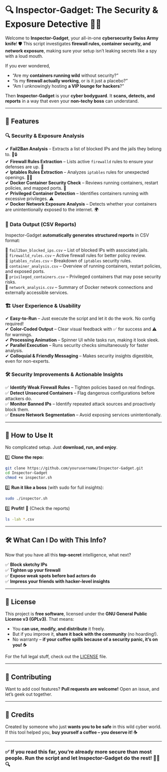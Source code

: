 # 🔍 Inspector-Gadget: The Security & Exposure Detective 🕵️‍♂️

Welcome to **Inspector-Gadget**, your all-in-one **cybersecurity Swiss Army knife**! 🛡️ This script investigates **firewall rules, container security, and network exposure**, making sure your setup isn’t leaking secrets like a spy with a loud mouth.

If you ever wondered,

- “Are my **containers running wild** without security?”  
- “Is my **firewall actually working**, or is it just a placebo?”  
- “Am I unknowingly hosting **a VIP lounge for hackers**?”  

Then **Inspector-Gadget** is your **cyber bodyguard**. It **scans, detects, and reports** in a way that even your **non-techy boss** can understand.

---

## 🚀 Features

### 🔍 **Security & Exposure Analysis**
✔ **Fail2Ban Analysis** – Extracts a list of blocked IPs and the jails they belong to. 🚪🔒  
✔ **Firewall Rules Extraction** – Lists active `firewalld` rules to ensure your defenses are up. 🛑  
✔ **Iptables Rules Extraction** – Analyzes `iptables` rules for unexpected openings. 🕵️‍♂️  
✔ **Docker Container Security Check** – Reviews running containers, restart policies, and mapped ports. 🐳  
✔ **Privileged Container Detection** – Identifies containers running with excessive privileges. ⚠️  
✔ **Docker Network Exposure Analysis** – Detects whether your containers are unintentionally exposed to the internet. 🌍  

### 📜 **Data Output (CSV Reports)**
Inspector-Gadget **automatically generates structured reports** in CSV format:

📂 `fail2ban_blocked_ips.csv` – List of blocked IPs with associated jails.  
📂 `firewalld_rules.csv` – Active firewall rules for better policy review.  
📂 `iptables_rules.csv` – Breakdown of `iptables` security rules.  
📂 `container_analysis.csv` – Overview of running containers, restart policies, and exposed ports.  
📂 `privileged_containers.csv` – Privileged containers that may pose security risks.  
📂 `network_analysis.csv` – Summary of Docker network connections and externally accessible services.  

### 🏗 **User Experience & Usability**
✔ **Easy-to-Run** – Just execute the script and let it do the work. No config required!  
✔ **Color-Coded Output** – Clear visual feedback with ✅ for success and ⚠️ for warnings.  
✔ **Processing Animation** – Spinner UI while tasks run, making it look sleek.  
✔ **Parallel Execution** – Runs security checks simultaneously for faster analysis.  
✔ **Colloquial & Friendly Messaging** – Makes security insights digestible, even for non-experts.  

### 🛠 **Security Improvements & Actionable Insights**
✅ **Identify Weak Firewall Rules** – Tighten policies based on real findings.  
✅ **Detect Unsecured Containers** – Flag dangerous configurations before attackers do.  
✅ **Monitor Banned IPs** – Identify repeated attack sources and proactively block them.  
✅ **Ensure Network Segmentation** – Avoid exposing services unintentionally.  

---

## 📜 How to Use It

No complicated setup. Just **download, run, and enjoy**.

1️⃣ **Clone the repo:**  
```bash
git clone https://github.com/yourusername/Inspector-Gadget.git
cd Inspector-Gadget
chmod +x inspector.sh
```

2️⃣ **Run it like a boss** (with sudo for full insights):  
```bash
sudo ./inspector.sh
```

3️⃣ **Profit!** 🎉 (Check the reports)  
```bash
ls -lah *.csv
```

---

## 🛠️ What Can I Do with This Info?  
Now that you have all this **top-secret** intelligence, what next?  

✅ **Block sketchy IPs**  
✅ **Tighten up your firewall**  
✅ **Expose weak spots before bad actors do**  
✅ **Impress your friends with hacker-level insights**  

---

## 📃 License

This project is **free software**, licensed under the **GNU General Public License v3 (GPLv3)**. That means:  

- You **can use, modify, and distribute** it freely.  
- But if you improve it, **share it back with the community** (no hoarding!).  
- No warranty – **if your coffee spills because of a security panic, it’s on you! ☕**  

For the full legal stuff, check out the [LICENSE](LICENSE) file.  

---

## 🤝 Contributing

Want to add cool features? **Pull requests are welcome!** Open an issue, and let’s geek out together.  

---

## 🎩 Credits

Created by someone who just **wants you to be safe** in this wild cyber world. If this tool helped you, **buy yourself a coffee – you deserve it! ☕**  

---

### ✅ If you read this far, you’re already more secure than most people. Run the script and let **Inspector-Gadget** do the rest! 🕵️‍♂️🔍  

